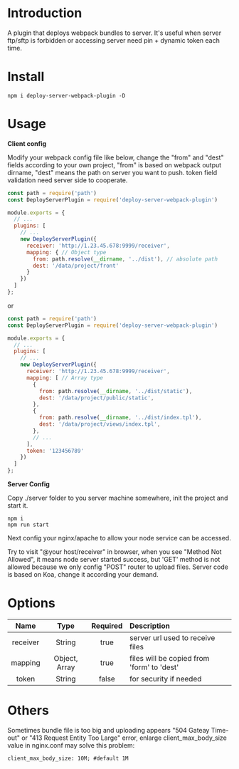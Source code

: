 # Introduction
A plugin that deploys webpack bundles to server. It's useful when server ftp/sftp is forbidden or accessing server need pin + dynamic token each time.

# Install
```
npm i deploy-server-webpack-plugin -D
```

# Usage

**Client config**

Modify your webpack config file like below, change the "from" and "dest" fields according to your own project, "from" is based on webpack output dirname, "dest" means the path on server you want to push. token field validation need server side to cooperate.

```js
const path = require('path')
const DeployServerPlugin = require('deploy-server-webpack-plugin')

module.exports = {
  // ...
  plugins: [
    // ...
    new DeployServerPlugin({
      receiver: 'http://1.23.45.678:9999/receiver',
      mapping: { // Object type
        from: path.resolve(__dirname, '../dist'), // absolute path
        dest: '/data/project/front'
      }
    })
  ]
};
```
or

```js
const path = require('path')
const DeployServerPlugin = require('deploy-server-webpack-plugin')

module.exports = {
  // ...
  plugins: [
    // ...
    new DeployServerPlugin({
      receiver: 'http://1.23.45.678:9999/receiver',
      mapping: [ // Array type
        {
          from: path.resolve(__dirname, '../dist/static'),
          dest: '/data/project/public/static',
        },
        {
          from: path.resolve(__dirname, '../dist/index.tpl'),
          dest: '/data/project/views/index.tpl',
        },
        // ...
      ],
      token: '123456789'
    })
  ]
};
```

**Server Config**

Copy ./server folder to you server machine somewhere, init the project and start it.

```
npm i
npm run start
```
Next config your nginx/apache to allow your node service can be accessed.

Try to visit "@your host/receiver" in browser, when you see "Method Not Allowed", it means node server started success, but 'GET' method is not allowed because we only config "POST" router to upload files. Server code is based on Koa, change it according your demand.

# Options

|Name|Type|Required|Description|
|:--:|:--:|:-----:|:----------|
|receiver|String|true|server url used to receive files|
|mapping|Object, Array|true|files will be copied from 'form' to 'dest'|
|token|String|false|for security if needed|

# Others
Sometimes bundle file is too big and uploading appears "504 Gateay Time-out" or "413 Request Entity Too Large" error, enlarge client_max_body_size value in nginx.conf may solve this problem:
```
client_max_body_size: 10M; #default 1M
```
